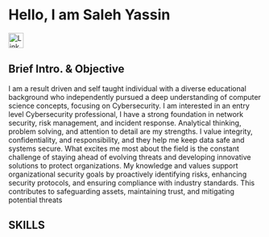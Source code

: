 # Hello, I am Saleh Yassin
<a href="https://www.linkedin.com/in/your-username/" target="_blank" rel="noopener noreferrer">
  <img src="https://cdn.jsdelivr.net/gh/devicons/devicon/icons/linkedin/linkedin-original.svg" width="30" alt="LinkedIn"/>
</a>


## Brief Intro. & Objective
I am a result driven and self taught individual with a diverse educational background who independently pursued a deep understanding of computer science concepts, focusing on Cybersecurity. I am interested in an entry level Cybersecurity professional, I have a strong foundation in network security, risk management, and incident response. Analytical thinking, problem solving, and attention to detail are my strengths. I value integrity, confidentiality, and responsibility, and they help me keep data safe and systems secure. What excites me most about the field is the constant challenge of staying ahead of evolving threats and developing innovative solutions to protect organizations.
My knowledge and values support organizational security goals by proactively identifying risks, enhancing security protocols, and ensuring compliance with industry standards. This contributes to safeguarding assets, maintaining trust, and mitigating potential threats

## SKILLS
